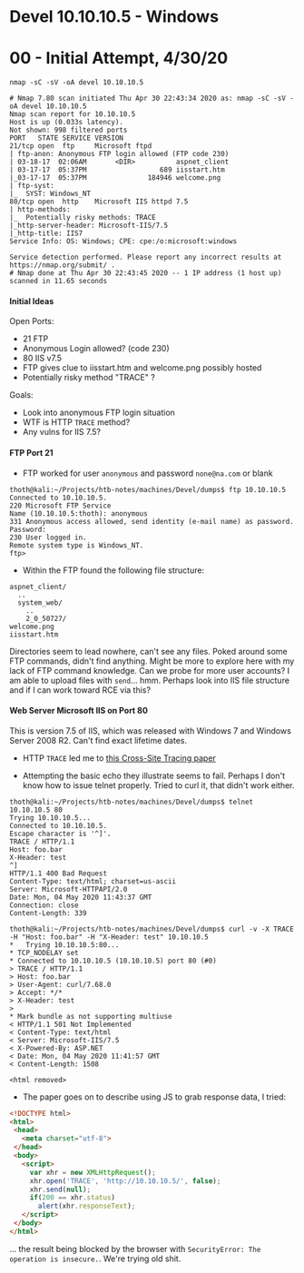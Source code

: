 # Devel 10.10.10.5 - Windows

# 00 - Initial Attempt, 4/30/20

`nmap -sC -sV -oA devel 10.10.10.5`

```shell
# Nmap 7.80 scan initiated Thu Apr 30 22:43:34 2020 as: nmap -sC -sV -oA devel 10.10.10.5
Nmap scan report for 10.10.10.5
Host is up (0.033s latency).
Not shown: 998 filtered ports
PORT   STATE SERVICE VERSION
21/tcp open  ftp     Microsoft ftpd
| ftp-anon: Anonymous FTP login allowed (FTP code 230)
| 03-18-17  02:06AM       <DIR>          aspnet_client
| 03-17-17  05:37PM                  689 iisstart.htm
|_03-17-17  05:37PM               184946 welcome.png
| ftp-syst:
|_  SYST: Windows_NT
80/tcp open  http    Microsoft IIS httpd 7.5
| http-methods:
|_  Potentially risky methods: TRACE
|_http-server-header: Microsoft-IIS/7.5
|_http-title: IIS7
Service Info: OS: Windows; CPE: cpe:/o:microsoft:windows

Service detection performed. Please report any incorrect results at https://nmap.org/submit/ .
# Nmap done at Thu Apr 30 22:43:45 2020 -- 1 IP address (1 host up) scanned in 11.65 seconds
```

#### Initial Ideas

Open Ports:

 - 21 FTP
  - Anonymous Login allowed? (code 230)
 - 80 IIS v7.5
  - FTP gives clue to iisstart.htm and welcome.png possibly hosted
  - Potentially risky method "TRACE" ?

Goals:

 - Look into anonymous FTP login situation
 - WTF is HTTP `TRACE` method?
 - Any vulns for IIS 7.5?

#### FTP Port 21

 - FTP worked for user `anonymous` and password `none@na.com` or blank

```shell
thoth@kali:~/Projects/htb-notes/machines/Devel/dumps$ ftp 10.10.10.5
Connected to 10.10.10.5.
220 Microsoft FTP Service
Name (10.10.10.5:thoth): anonymous
331 Anonymous access allowed, send identity (e-mail name) as password.
Password:
230 User logged in.
Remote system type is Windows_NT.
ftp>
```

 - Within the FTP found the following file structure:

```shell
aspnet_client/
  ..
  system_web/
    ..
    2_0_50727/
welcome.png
iisstart.htm
```

Directories seem to lead nowhere, can't see any files. Poked around some FTP commands, didn't find anything. Might be more to explore here with my lack of FTP command knowledge. Can we probe for more user accounts? I am able to upload files with `send`... hmm. Perhaps look into IIS file structure and if I can work toward RCE via this?

#### Web Server Microsoft IIS on Port 80

This is version 7.5 of IIS, which was released with Windows 7 and Windows Server 2008 R2. Can't find exact lifetime dates.

 - HTTP `TRACE` led me to [this Cross-Site Tracing paper](https://www.cgisecurity.com/whitehat-mirror/WH-WhitePaper_XST_ebook.pdf)

 - Attempting the basic echo they illustrate seems to fail. Perhaps I don't know how to issue telnet properly. Tried to curl it, that didn't work either.

```shell
thoth@kali:~/Projects/htb-notes/machines/Devel/dumps$ telnet 10.10.10.5 80
Trying 10.10.10.5...
Connected to 10.10.10.5.
Escape character is '^]'.
TRACE / HTTP/1.1
Host: foo.bar
X-Header: test
^]
HTTP/1.1 400 Bad Request
Content-Type: text/html; charset=us-ascii
Server: Microsoft-HTTPAPI/2.0
Date: Mon, 04 May 2020 11:43:37 GMT
Connection: close
Content-Length: 339
```

```shell
thoth@kali:~/Projects/htb-notes/machines/Devel/dumps$ curl -v -X TRACE -H "Host: foo.bar" -H "X-Header: test" 10.10.10.5
*   Trying 10.10.10.5:80...
* TCP_NODELAY set
* Connected to 10.10.10.5 (10.10.10.5) port 80 (#0)
> TRACE / HTTP/1.1
> Host: foo.bar
> User-Agent: curl/7.68.0
> Accept: */*
> X-Header: test
>
* Mark bundle as not supporting multiuse
< HTTP/1.1 501 Not Implemented
< Content-Type: text/html
< Server: Microsoft-IIS/7.5
< X-Powered-By: ASP.NET
< Date: Mon, 04 May 2020 11:41:57 GMT
< Content-Length: 1508

<html removed>
```
 - The paper goes on to describe using JS to grab response data, I tried:

 ```html
 <!DOCTYPE html>
<html>
  <head>
    <meta charset="utf-8">
  </head>
  <body>
    <script>
      var xhr = new XMLHttpRequest();
      xhr.open('TRACE', 'http://10.10.10.5/', false);
      xhr.send(null);
      if(200 == xhr.status)
        alert(xhr.responseText);
    </script>
  </body>
</html>
```
... the result being blocked by the browser with `SecurityError: The operation is insecure.`. We're trying old shit.